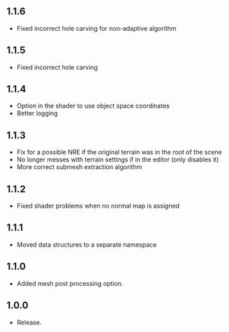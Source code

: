 ## 1.1.6

- Fixed incorrect hole carving for non-adaptive algorithm

## 1.1.5

- Fixed incorrect hole carving

## 1.1.4

- Option in the shader to use object space coordinates
- Better logging

## 1.1.3

- Fix for a possible NRE if the original terrain was in the root of the scene
- No longer messes with terrain settings if in the editor (only disables it)
- More correct submesh extraction algorithm

## 1.1.2

- Fixed shader problems when no normal map is assigned

## 1.1.1

- Moved data structures to a separate namespace

## 1.1.0

- Added mesh post processing option.

## 1.0.0

- Release.
